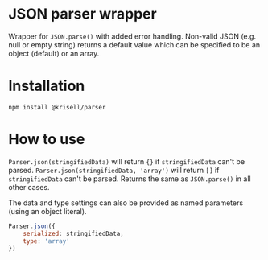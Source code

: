# JSON parser wrapper
Wrapper for ```JSON.parse()``` with added error handling. 
Non-valid JSON (e.g. null or empty string) returns a default value which can be specified to be an object (default) or an array.

# Installation
```npm install @krisell/parser```

# How to use
```Parser.json(stringifiedData)```  will return ```{}``` if ```stringifiedData``` can't be parsed. ```Parser.json(stringifiedData, 'array')``` will return ```[]``` if ```stringifiedData``` can't be parsed.
Returns the same as ```JSON.parse()``` in all other cases.

The data and type settings can also be provided as named parameters (using an object literal).

```JavaScript
Parser.json({
    serialized: stringifiedData,
    type: 'array'
})
```
